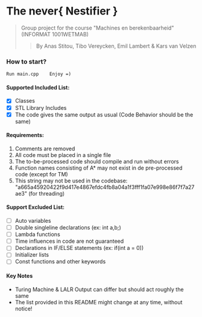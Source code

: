 # The never{ Nestifier }
> Group project for the course "Machines en berekenbaarheid" (INFORMAT 1001WETMAB)
> > By Anas Stitou, Tibo Vereycken, Emil Lambert & Kars van Velzen

### How to start?
    Run main.cpp    Enjoy =)

#### Supported Included List:
- [X] Classes
- [X] STL Library Includes
- [X] The code gives the same output as usual (Code Behavior should be the same)

#### Requirements:
1. Comments are removed 
2. All code must be placed in a single file 
3. The to-be-processed code should compile and run without errors 
4. Function names consisting of A* may not exist in de pre-processed code (except for TM)
5. This string may not be used in the codebase: "a665a45920422f9d417e4867efdc4fb8a04a1f3fff1fa07e998e86f7f7a27ae3" (for threading)

#### Support Excluded List:
- [ ] Auto variables 
- [ ] Double singleline declarations (ex: int a,b;)
- [ ] Lambda functions
- [ ] Time influences in code are not guaranteed
- [ ] Declarations in IF/ELSE statements (ex: if(int a = 0))
- [ ] Initializer lists
- [ ] Const functions and other keywords

#### Key Notes
- Turing Machine & LALR Output can differ but should act roughly the same
- The list provided in this README might change at any time, without notice!
